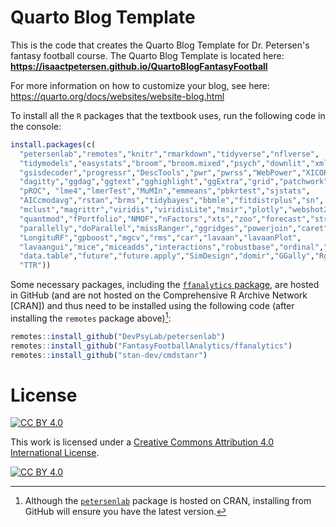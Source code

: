 # Quarto Blog Template

This is the code that creates the Quarto Blog Template for Dr. Petersen's fantasy football course.
The Quarto Blog Template is located here: **https://isaactpetersen.github.io/QuartoBlogFantasyFootball**

For more information on how to customize your blog, see here: https://quarto.org/docs/websites/website-blog.html

To install all the `R` packages that the textbook uses, run the following code in the console:

```r
install.packages(c(
  "petersenlab","remotes","knitr","rmarkdown","tidyverse","nflverse",
  "tidymodels","easystats","broom","broom.mixed","psych","downlit","xml2",
  "gsisdecoder","progressr","DescTools","pwr","pwrss","WebPower","XICOR",
  "dagitty","ggdag","ggtext","gghighlight","ggExtra","grid","patchwork",
  "pROC", "lme4","lmerTest","MuMIn","emmeans","pbkrtest","sjstats",
  "AICcmodavg","rstan","brms","tidybayes","bbmle","fitdistrplus","sn",
  "mclust","magrittr","viridis","viridisLite","msir","plotly","webshot2",
  "quantmod","fPortfolio","NMOF","nFactors","xts","zoo","forecast","stringi",
  "parallelly","doParallel","missRanger","ggridges","powerjoin","caret",
  "LongituRF","gpboost","mgcv","rms","car","lavaan","lavaanPlot",
  "lavaangui","mice","miceadds","interactions","robustbase","ordinal","MASS",
  "data.table","future","future.apply","SimDesign","domir","GGally","Rglpk",
  "TTR"))
```

Some necessary packages, including the [`ffanalytics` package](https://github.com/FantasyFootballAnalytics/ffanalytics), are hosted in GitHub (and are not hosted on the Comprehensive R Archive Network [CRAN]) and thus need to be installed using the following code (after installing the `remotes` package above)[^petersenlabPackageGitHub]:

```r
remotes::install_github("DevPsyLab/petersenlab")
remotes::install_github("FantasyFootballAnalytics/ffanalytics")
remotes::install_github("stan-dev/cmdstanr")
```

[^petersenlabPackageGitHub]: Although the [`petersenlab`](https://cran.r-project.org/web/packages/petersenlab/index.html) package is hosted on CRAN, installing from GitHub will ensure you have the latest version.

# License

[![CC BY 4.0][cc-by-shield]][cc-by]

This work is licensed under a
[Creative Commons Attribution 4.0 International License][cc-by].

[![CC BY 4.0][cc-by-image]][cc-by]

[cc-by]: https://creativecommons.org/licenses/by/4.0/
[cc-by-image]: https://i.creativecommons.org/l/by/4.0/88x31.png
[cc-by-shield]: https://img.shields.io/badge/License-CC%20BY%204.0-lightgrey.svg